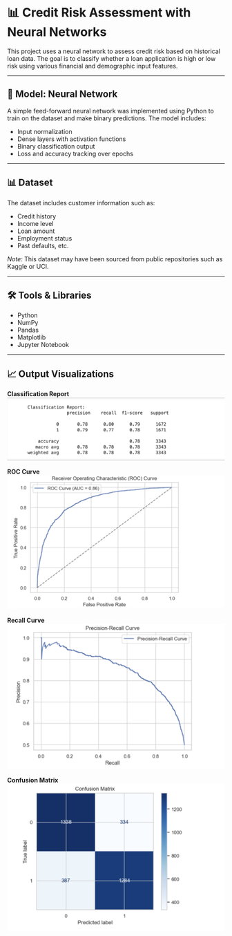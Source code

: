 # 📊 Credit Risk Assessment with Neural Networks 

This project uses a neural network to assess credit risk based on historical loan data. The goal is to classify whether a loan application is high or low risk using various financial and demographic input features.

---

## 🧠 Model: Neural Network

A simple feed-forward neural network was implemented using Python to train on the dataset and make binary predictions. The model includes:

- Input normalization
- Dense layers with activation functions
- Binary classification output
- Loss and accuracy tracking over epochs

---

## 📊 Dataset

The dataset includes customer information such as:
- Credit history
- Income level
- Loan amount
- Employment status
- Past defaults, etc.

*Note:* This dataset may have been sourced from public repositories such as Kaggle or UCI.

---

## 🛠️ Tools & Libraries

- Python
- NumPy
- Pandas
- Matplotlib
- Jupyter Notebook

---
## 📈 Output Visualizations

**Classification Report**  
![Classification Report](docs/classification_report.png)

**ROC Curve**  
![ROC Curve](docs/roc_curve.png)

**Recall Curve**  
![Recall Curve](docs/recall_curve.png)

**Confusion Matrix**  
![Confusion Matrix](docs/confusion_matrix.png)



